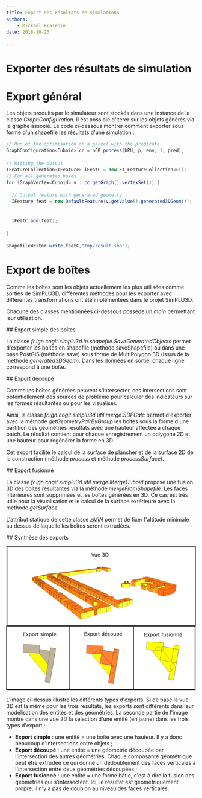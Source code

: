 ```yaml
---
title: Export des résultats de simulations
authors:
    - Mickaël Brasebin
date: 2018-10-26

---
```

# Exporter des résultats de simulation

# Export général

Les objets produits par le simulateur sont stockés dans une instance de la classe  *GraphConfiguration*. Il est possible d'itérer sur les objets générés via le graphe associé. Le code ci-dessous montrer comment exporter sous forme d'un shapefile les résultats d'une simulation :


```JAVA
// Run of the optimisation on a parcel with the predicate
GraphConfiguration<Cuboid> cc = oCB.process(bPU, p, env, 1, pred);

// Witting the output
IFeatureCollection<IFeature> iFeatC = new FT_FeatureCollection<>();
// For all generated boxes
for (GraphVertex<Cuboid> v : cc.getGraph().vertexSet()) {

  // Output feature with generated geometry
  IFeature feat = new DefaultFeature(v.getValue().generated3DGeom());


  iFeatC.add(feat);

}

ShapefileWriter.write(featC,"tmp/result.shp");
```

# Export de boîtes

Comme les boîtes sont les objets actuellement les plus utilisées comme sorties de SimPLU3D, différentes méthodes pour les exporter avec différentes transformations ont été implémentées dans le projet SimPLU3D.

Chacune des classes mentionnées ci-dessous possède un *main* permettant leur utilisation.


## Export simple des boîtes

La classe *fr.ign.cogit.simplu3d.io.shapefile.SaveGeneratedObjects*  permet d'exporter les boîtes en shapefile (méthode saveShapefile) ou dans une base PostGIS (méthode save) sous forme de MultiPolygon 3D (issus de la méthode *generated3DGeom*). Dans les données en sortie, chaque ligne correspond à une boîte.

## Export découpé

Comme les boîtes générées peuvent s'intersecter, ces intersections sont potentiellement des sources de problème pour calculer des indicateurs sur les formes résultantes ou pour les visualiser.

Ainsi, la classe *fr.ign.cogit.simplu3d.util.merge.SDPCalc* permet d'exporter avec la méthode *getGeometryPairByGroup* les boîtes sous la forme d'une partition des géométries résultats avec une hauteur affectée à chaque patch. Le résultat contient pour chaque enregistrement un polygone 2D et une hauteur pour regénérer la forme en 3D.

Cet export facilite le calcul de la surface de plancher et de la surface 2D de la construction (méthode *process* et méthode *processSurface*).


## Export fusionné

La classe *fr.ign.cogit.simplu3d.util.merge.MergeCuboid* propose une fusion 3D des boîtes résultantes via la méthode *mergeFromShapefile*. Les faces intérieures sont supprimées et les boîtes générées en 3D. Ce cas est très utile pour la visualisation et le calcul de la surface extérieure avec la méthode *getSurface*.

L'attribut statique de cette classe *zMIN* permet de fixer l'altitude minimale au dessus de laquelle les boîtes seront extrudées.


## Synthèse des exports

![Illustration des différents export](./img/exportTypes.png)

L'image ci-dessus illustre les différents types d'exports. Si de base la vue 3D est la même pour les trois résultats, les exports sont différents dans leur modélisation des entités et des géométries. La seconde partie de l'image montre dans une vue 2D la sélection d'une entité (en jaune) dans les trois types d'export :

- **Export simple** : une entité = une boîte avec une hauteur. Il y a donc beaucoup d'intersections entre objets ;
- **Export découpé** :  une entité = une géométrie découpée par l'intersection des autres géométries. Chaque composante géométrique peut être extrudée ce qui donne un dédoublement des faces verticales à l'intersection entre deux géométries découpées ;
- **Export fusionné** : une entité = une forme bâtie, c'est à dire la fusion des géométries qui s'intersectent. Ici, le résultat est géométriquement propre, il n'y a pas de doublon au niveau des faces verticales.
